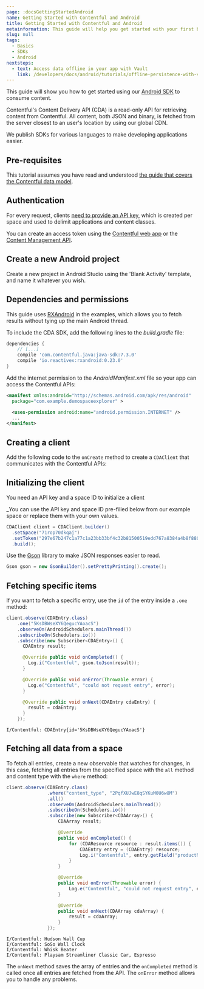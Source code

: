 ```yaml
---
page: :docsGettingStartedAndroid
name: Getting Started with Contentful and Android
title: Getting Started with Contentful and Android
metainformation: This guide will help you get started with your first basic hello world style Android app using Contentful with a demo space.
slug: null
tags:
  - Basics
  - SDKs
  - Android
nextsteps:
  - text: Access data offline in your app with Vault
    link: /developers/docs/android/tutorials/offline-persistence-with-vault/
---
```


This guide will show you how to get started using our [Android SDK](https://github.com/contentful/contentful.java) to consume content.

Contentful's Content Delivery API (CDA) is a read-only API for retrieving content from Contentful. All content, both JSON and binary, is fetched from the server closest to an user's location by using our global CDN.

We publish SDKs for various languages to make developing applications easier.

## Pre-requisites

This tutorial assumes you have read and understood [the guide that covers the Contentful data model](/developers/docs/concepts/data-model/).

## Authentication

For every request, clients [need to provide an API key](/developers/docs/references/authentication/), which is created per space and used to delimit applications and content classes.

You can create an access token using the [Contentful web app](https://be.contentful.com/login) or the [Content Management API](/developers/docs/references/content-management-api/#/reference/api-keys/create-an-api-key).

## Create a new Android project

Create a new project in Android Studio using the 'Blank Activity' template, and name it whatever you wish.

## Dependencies and permissions

This guide uses [RXAndroid](https://github.com/ReactiveX/RxAndroid) in the examples, which allows you to fetch results without tying up the main Android thread.

To include the CDA SDK, add the following lines to the _build.gradle_ file:

~~~gradle
dependencies {
    // [...]
    compile 'com.contentful.java:java-sdk:7.3.0'
    compile 'io.reactivex:rxandroid:0.23.0'
}
~~~

Add the internet permission to the _AndroidManifest.xml_ file so your app can access the Contentful APIs:

~~~xml
<manifest xmlns:android="http://schemas.android.com/apk/res/android"
  package="com.example.demospaceexplorer" >

  <uses-permission android:name="android.permission.INTERNET" />
  ...
</manifest>
~~~

## Creating a client

Add the following code to the `onCreate` method to create a `CDAClient` that communicates with the Contentful APIs:

## Initializing the client

You need an API key and a space ID to initialize a client

_You can use the API key and space ID pre-filled below from our example space or replace them with your own values.

~~~java
CDAClient client = CDAClient.builder()
  .setSpace("71rop70dkqaj")
  .setToken("297e67b247c1a77c1a23bb33bf4c32b81500519edd767a8384a4b8f8803fb971")
  .build();
~~~

Use the [Gson](https://github.com/google/gson) library to make JSON responses easier to read.

~~~java
Gson gson = new GsonBuilder().setPrettyPrinting().create();
~~~

## Fetching specific items

If you want to fetch a specific entry, use the `id` of the entry inside a `.one` method:

~~~java
client.observe(CDAEntry.class)
    .one("5KsDBWseXY6QegucYAoacS")
    .observeOn(AndroidSchedulers.mainThread())
    .subscribeOn(Schedulers.io())
    .subscribe(new Subscriber<CDAEntry>() {
      CDAEntry result;

      @Override public void onCompleted() {
        Log.i("Contentful", gson.toJson(result));
      }

      @Override public void onError(Throwable error) {
        Log.e("Contentful", "could not request entry", error);
      }

      @Override public void onNext(CDAEntry cdaEntry) {
        result = cdaEntry;
      }
    });
~~~

~~~
I/Contentful: CDAEntry{id='5KsDBWseXY6QegucYAoacS'}
~~~

## Fetching all data from a space

To fetch all entries, create a new observable that watches for changes, in this case, fetching all entries from the specified space with the `all` method and content type with the `where` method:

~~~java
client.observe(CDAEntry.class)
               .where("content_type", "2PqfXUJwE8qSYKuM0U6w8M")
               .all()
               .observeOn(AndroidSchedulers.mainThread())
               .subscribeOn(Schedulers.io())
               .subscribe(new Subscriber<CDAArray>() {
                   CDAArray result;

                   @Override
                   public void onCompleted() {
                       for (CDAResource resource : result.items()) {
                           CDAEntry entry = (CDAEntry) resource;
                           Log.i("Contentful", entry.getField("productName").toString());
                       }
                   }

                   @Override
                   public void onError(Throwable error) {
                       Log.e("Contentful", "could not request entry", error);
                   }

                   @Override
                   public void onNext(CDAArray cdaArray) {
                       result = cdaArray;
                   }
               });
~~~

~~~
I/Contentful: Hudson Wall Cup
I/Contentful: SoSo Wall Clock
I/Contentful: Whisk Beater
I/Contentful: Playsam Streamliner Classic Car, Espresso
~~~

The `onNext` method saves the array of entries and the `onCompleted` method is called once all entries are fetched from the API. The `onError` method allows you to handle any problems.

[1]: https://github.com/contentful/contentful.java

[4]: /developers/docs/android/tutorials/getting-started-with-contentful-and-android/
